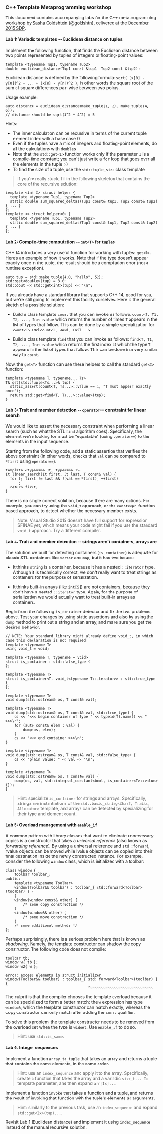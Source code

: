### C++ Template Metaprogramming workshop

This document contains accompanying labs for the C++ metaprogramming workshop by [Sasha Goldshtein](http://blog.sashag.net) ([@goldshtn](https://twitter.com/goldshtn)), delivered at the [December 2015 SDP](http://www.seladeveloperpractice.com).

#### Lab 1: Variadic templates -- Euclidean distance on tuples

Implement the following function, that finds the Euclidean distance between two points represented by tuples of integers or floating-point values:

```
template <typename Tup1, typename Tup2>
double euclidean_distance(Tup1 const &tup1, Tup2 const &tup2);
```

Euclidean distance is defined by the following formula: `sqrt( (x[0] - y[0])^2 + ... + (x[n] - y[n])^2 )`, in other words the square root of the sum of square differences pair-wise between two points.

Usage example:

```
auto distance = euclidean_distance(make_tuple(1, 2), make_tuple(4, 6));
// distance should be sqrt(3^2 + 4^2) = 5
```

Hints:

* The inner calculation can be recursive in terms of the current tuple element index with a base case 0
* Even if the tuples have a mix of integers and floating-point elements, do all the calculations with `double`s
* Note that the `std::get<I>` function works only if the parameter `I` is a compile-time constant; you can't just write a `for` loop that goes over all the elements in the tuple :-)
* To find the size of a tuple, use the `std::tuple_size` class template

> If you're really stuck, fill in the following skeleton that contains the core of the recursive solution:
>
    template <int I> struct helper {
      template <typename Tup1, typename Tup2>
      static double sum_squared_deltas(Tup1 const& tup1, Tup2 const& tup2) { ... }
    };
    template <> struct helper<0> {
      template <typename Tup1, typename Tup2>
      static double sum_squared_deltas(Tup1 const& tup1, Tup2 const& tup2) { ... }
    };

#### Lab 2: Compile-time computation -- `get<T>` for `tuple`s

C++ 14 introduces a very useful function for working with tuples: `get<T>`. Here’s an example of how it works. Note that if the type doesn’t appear exactly once in the tuple, the result should be a compilation error (not a runtime exception).

```
auto tup = std::make_tuple(4.0, "hello", 52);
std::get<double>(tup) = 3.0;
std::cout << std::get<int>(tup) << "\n";
```

If you already have a standard library that supports C++ 14, good for you, but we’re still going to implement this facility ourselves. Here is the general sketch of a possible solution:

* Build a class template `count` that you can invoke as follows: `count<T, T1, T2, ..., Tn>::value` which returns the number of times `T` appears in the list of types that follow. This can be done by a simple specialization for `count<T>` and `count<T, Head, Tail...>`.

* Build a class template `find` that you can invoke as follows: `find<T, T1, T2, ..., Tn>::value` which returns the first index at which the type `T` appears in the list of types that follow. This can be done in a very similar way to `count`.

Now, the `get<T>` function can use these helpers to call the standard `get<I>` function:

```
template <typename T, typename... Ts>
T& get(std::tuple<Ts...>& tup) {
  static_assert(count<T, Ts...>::value == 1, "T must appear exactly once");
  return std::get<find<T, Ts...>::value>(tup);
}
```

#### Lab 3: Trait and member detection -- `operator==` constraint for linear search

We would like to assert the necessary constraint when performing a linear search (such as what the STL `find` algorithm does). Specifically, the element we're looking for must be "equatable" (using `operator==`) to the elements in the input sequence.

Starting from the following code, add a static assertion that verifies the above constraint (in other words, checks that `val` can be compared to `*first` using `operator==`).

```
template <typename It, typename T>
It linear_search(It first, It last, T const& val) {
  for (; first != last && !(val == *first); ++first)
      ;
  return first;
}
```

There is no single correct solution, because there are many options. For example, you can try using the `void_t` approach, or the `constexpr`-function-based approach, to detect whether the necessary member exists.

> Note: Visual Studio 2015 doesn't have full support for expression SFINAE yet, which means your code might fail if you use the standard `void_t` approach. Try a different compiler.

#### Lab 4: Trait and member detection -- strings aren't containers, arrays are

The solution we built for detecting containers (`is_container`) is adequate for classic STL containers like `vector` and `map`, but it has two issues:

* It thinks `string` is a container, because it has a nested `::iterator` type. Although it is technically correct, we don't really want to treat strings as containers for the purpose of serialization.

* It thinks built-in arrays (like `int[5]`) are not containers, because they don't have a nested `::iterator` type. Again, for the purpose of serialization we would actually want to treat built-in arrays as containers.

Begin from the following `is_container` detector and fix the two problems above. Test your changes by using static assertions and also by using the `dump` method to print out a string and an array, and make sure you get the desired behavior.

```
// NOTE: Your standard library might already define void_t, in which case this declaration is not required
template <typename T>
using void_t = void;

template <typename T, typename = void>
struct is_container : std::false_type {
};

template <typename T>
struct is_container<T, void_t<typename T::iterator>> : std::true_type {
};

template <typename T>
void dump(std::ostream& os, T const& val);

template <typename T>
void dump(std::ostream& os, T const& val, std::true_type) {
    os << "<<< begin container of type " << typeid(T).name() << " >>>\n";
    for (auto const& elem : val) {
        dump(os, elem);
    }
    os << "<<< end container >>>\n";
}

template <typename T>
void dump(std::ostream& os, T const& val, std::false_type) {
    os << "plain value: " << val << '\n';
}

template <typename T>
void dump(std::ostream& os, T const& val) {
    dump(os, val, std::integral_constant<bool, is_container<T>::value>{});
}
```

> Hint: specialize `is_container` for strings and arrays. Specifically, strings are instantiations of the `std::basic_string<CharT, Traits, Allocator>` template, and arrays can be detected by specializing for their type and element count.

#### Lab 5: Overload management with `enable_if`

A common pattern with library classes that want to eliminate unnecessary copies is a constructor that takes a *universal reference* (also known as *forwarding reference*). By using a universal reference and `std::forward`, rvalue objects can be moved while lvalue objects can be copied into their final destination inside the newly constructed instance. For example, consider the following `window` class, which is initialized with a toolbar:

```
class window {
    toolbar toolbar_;
public:
    template <typename Toolbar>
    window(Toolbar&& toolbar) : toolbar_{ std::forward<Toolbar>(toolbar) } {
    }
    window(window const& other) {
        /* some copy construction */
    }
    window(window&& other) {
        /* some move construction */
    }
    /* some additional methods */
};
```

Perhaps surprisingly, there is a serious problem here that is known as *shadowing*. Namely, the template constructor can shadow the copy constructor. The following code does not compile:

```
toolbar tb;
window w{ tb };
window w2{ w };

error: excess elements in struct initializer
window(Toolbar&& toolbar) : toolbar_{ std::forward<Toolbar>(toolbar) } {
                                      ^~~~~~~~~~~~~~~~~~~~~~~~~~~~~~
```

The culprit is that the compiler chooses the template overload because it can be specialized to form a better match: the `w` expression has type `window&`, which the template constructor can match exactly, whereas the copy constructor can only match after adding the `const` qualifier.

To solve this problem, the template constructor needs to be removed from the overload set when the type is `widget`. Use `enable_if` to do so.

> Hint: use `std::is_same`.

#### Lab 6: Integer sequences

Implement a function `array_to_tuple` that takes an array and returns a tuple that contains the same elements, in the same order.

> Hint: use an `index_sequence` and apply it to the array. Specifically, create a function that takes the array and a variadic `size_t... Ix` template parameter, and then expand `arr[Ix]...`.

Implement a function `invoke` that takes a function and a tuple, and returns the result of invoking that function with the tuple's elements as arguments.

> Hint: similarly to the previous task, use an `index_sequence` and expand `std::get<Ix>(tup)...`.

Revisit Lab 1 (Euclidean distance) and implement it using `index_sequence` instead of the manual recursive solution.
